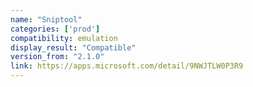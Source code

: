 ```yaml
---
name: "Sniptool"
categories: ['prod']
compatibility: emulation
display_result: "Compatible"
version_from: "2.1.0"
link: https://apps.microsoft.com/detail/9NWJTLW0P3R9
---
```

